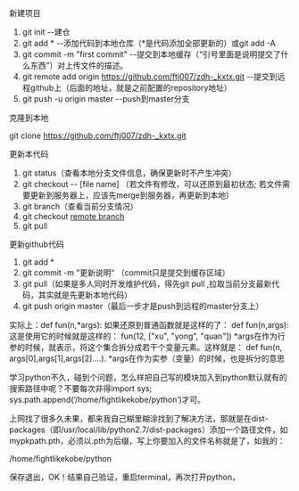 新建项目
1. git init --建仓
2. git add  * --添加代码到本地仓库（*是代码添加全部更新的）或git add -A
3. git commit -m "first commit"  --提交到本地缓存（“引号里面是说明提交了什么东西”）对上传文件的描述。
4. git remote add origin https://github.com/ftj007/zdh-_kxtx.git  --提交到远程github上（后面的地址，就是之前配置的repository地址）
5. git push -u origin master  --push到master分支

克隆到本地

git clone https://github.com/ftj007/zdh-_kxtx.git

更新本代码

1. git status（查看本地分支文件信息，确保更新时不产生冲突）
2. git checkout -- [file name] （若文件有修改，可以还原到最初状态; 若文件需要更新到服务器上，应该先merge到服务器，再更新到本地）
3. git branch（查看当前分支情况）
4. git checkout [remote branch](若分支为本地分支，则需切换到服务器的远程分支)
5. git pull

更新github代码
1. git add *
2. git commit -m "更新说明“ （commit只是提交到缓存区域）
3. git pull（如果是多人同时开发维护代码，得先git pull ,拉取当前分支最新代码，其实就是先更新本地代码）
4. git push origin master（最后一步才是push到远程的master分支上）


实际上：def fun(n,*args):
如果还原到普通函数就是这样的了：
def fun(n,args):
这是使用它的时候就是这样的：
fun(12, ["xu", "yong", "quan"])
*args在作为行参的时候，就表示，将这个集合拆分成若干个变量元素。这样就是：
def fun(n, args[0],args[1],args[2]....).
*args在作为实参（变量）的时候，也是拆分的意思


学习python不久，碰到个问题，怎么样把自己写的模块加入到python默认就有的搜索路径中呢？不要每次非得import sys; sys.path.append(‘/home/fightlikekobe/python’)才可。

上网找了很多久未果，都来我自己糊里糊涂找到了解决方法，那就是在dist-packages（即/usr/local/lib/python2.7/dist-packages）添加一个路径文件，如mypkpath.pth，必须以.pth为后缀，写上你要加入的文件名称就是了，如我的：

/home/fightlikekobe/python

保存退出，OK！结果自己验证，重启terminal，再次打开python，
